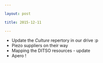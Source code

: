 ```yaml
---

layout: post

title: 2015-12-11

---
```



-   Update the *Culture* repertory in our drive :p
-   Piezo suppliers on their way
-   Mapping the DITSO resources - update
-   Apero !

